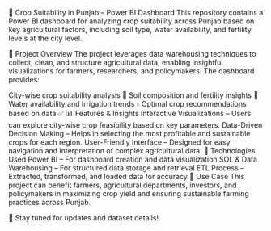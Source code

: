 🌾 Crop Suitability in Punjab – Power BI Dashboard
This repository contains a Power BI dashboard for analyzing crop suitability across Punjab based on key agricultural factors, including soil type, water availability, and fertility levels at the city level.

📌 Project Overview
The project leverages data warehousing techniques to collect, clean, and structure agricultural data, enabling insightful visualizations for farmers, researchers, and policymakers. The dashboard provides:

City-wise crop suitability analysis 📍
Soil composition and fertility insights 🌱
Water availability and irrigation trends 💧
Optimal crop recommendations based on data ✅
📊 Features & Insights
Interactive Visualizations – Users can explore city-wise crop feasibility based on key parameters.
Data-Driven Decision Making – Helps in selecting the most profitable and sustainable crops for each region.
User-Friendly Interface – Designed for easy navigation and interpretation of complex agricultural data.
🚀 Technologies Used
Power BI – For dashboard creation and data visualization
SQL & Data Warehousing – For structured data storage and retrieval
ETL Process – Extracted, transformed, and loaded data for accuracy
🎯 Use Case
This project can benefit farmers, agricultural departments, investors, and policymakers in maximizing crop yield and ensuring sustainable farming practices across Punjab.

🔗 Stay tuned for updates and dataset details!
